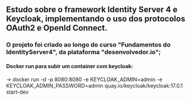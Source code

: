 
## Estudo sobre o framework Identity Server 4 e Keycloak, implementando o uso dos protocolos OAuth2 e OpenId Connect.
### O projeto foi criado ao longo do curso "Fundamentos do IdentityServer4", da plataforma "desenvolvedor.io";
#### Docker run para subir um container com keycloak:
-> docker run -d -p 8080:8080 -e KEYCLOAK_ADMIN=admin -e KEYCLOAK_ADMIN_PASSWORD=admin quay.io/keycloak/keycloak:17.0.1 start-dev
